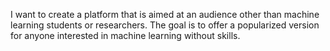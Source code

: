 I want to create a platform that is aimed at an audience other than machine learning
students or researchers. The goal is to offer a popularized version for anyone interested in
machine learning without skills.
